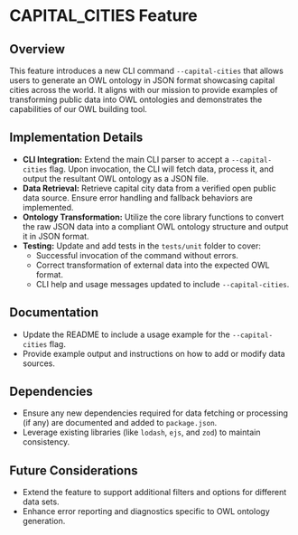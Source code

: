 # CAPITAL_CITIES Feature

## Overview
This feature introduces a new CLI command `--capital-cities` that allows users to generate an OWL ontology in JSON format showcasing capital cities across the world. It aligns with our mission to provide examples of transforming public data into OWL ontologies and demonstrates the capabilities of our OWL building tool.

## Implementation Details
- **CLI Integration:** Extend the main CLI parser to accept a `--capital-cities` flag. Upon invocation, the CLI will fetch data, process it, and output the resultant OWL ontology as a JSON file.
- **Data Retrieval:** Retrieve capital city data from a verified open public data source. Ensure error handling and fallback behaviors are implemented.
- **Ontology Transformation:** Utilize the core library functions to convert the raw JSON data into a compliant OWL ontology structure and output it in JSON format.
- **Testing:** Update and add tests in the `tests/unit` folder to cover:
  - Successful invocation of the command without errors.
  - Correct transformation of external data into the expected OWL format.
  - CLI help and usage messages updated to include `--capital-cities`.

## Documentation
- Update the README to include a usage example for the `--capital-cities` flag.
- Provide example output and instructions on how to add or modify data sources.

## Dependencies
- Ensure any new dependencies required for data fetching or processing (if any) are documented and added to `package.json`.
- Leverage existing libraries (like `lodash`, `ejs`, and `zod`) to maintain consistency.

## Future Considerations
- Extend the feature to support additional filters and options for different data sets.
- Enhance error reporting and diagnostics specific to OWL ontology generation.
